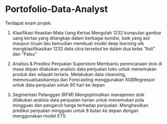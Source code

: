 # Portofolio-Data-Analyst
Terdapat enam projek:
1. Klasifikasi Keaslian Mata Uang Kertas
Mengolah 1232 kumpulan gambar uang kertas yang ditangkap dalam berbagai kondisi, baik yang asli maupun tiruan lalu kemudian membuat model deep learning utk mengklasifikasikan 1232 data citra tersebut ke dalam dua kelas "Asli" dan  "Palsu"

2. Analisis & Prediksi Penjualan Superstore
Membantu perencanaan stok di masa depan dilakukan analisis data penjualan toko untuk menemukan produk dan wilayah terlaris. Melakukan data cleansing, memvisualisasikannya dan Forecasting menggunakan XGBRegressor untuk data penjualan untuk 90 hari ke depan

3. Segmentasi Pelanggan (RFM)
Mengoptimalkan manajemen stok dilakukan analisis data penjualan harian untuk menemukan pola mingguan dan pengaruh harga terhadap penjualan. Menghasilkan prediksi penjualan mingguan untuk 8 bulan ke depan dengan menggunakan model ETS
